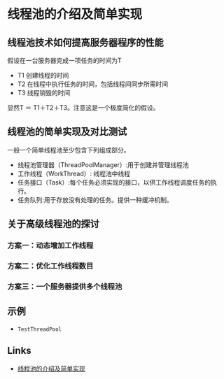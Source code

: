 # 线程池的介绍及简单实现

## 线程池技术如何提高服务器程序的性能
假设在一台服务器完成一项任务的时间为T

- T1 创建线程的时间
- T2 在线程中执行任务的时间，包括线程间同步所需时间
- T3 线程销毁的时间

显然T ＝ T1＋T2＋T3。注意这是一个极度简化的假设。

## 线程池的简单实现及对比测试
一般一个简单线程池至少包含下列组成部分。

- 线程池管理器（ThreadPoolManager）:用于创建并管理线程池
- 工作线程（WorkThread）: 线程池中线程
- 任务接口（Task）:每个任务必须实现的接口，以供工作线程调度任务的执行。
- 任务队列:用于存放没有处理的任务。提供一种缓冲机制。

## 关于高级线程池的探讨

### 方案一：动态增加工作线程

### 方案二：优化工作线程数目

### 方案三：一个服务器提供多个线程池

## 示例
- `TestThreadPool`

## Links
- [线程池的介绍及简单实现](https://www.ibm.com/developerworks/cn/java/l-threadPool/index.html)